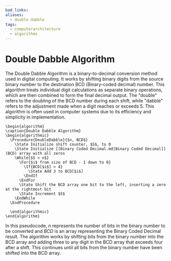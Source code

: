 ```yaml
---
bad_links: 
aliases:
  - double dabble
tags:
  - computerarchitecture
  - algorithms
---
```

# Double Dabble Algorithm

The Double Dabble Algorithm is a binary-to-decimal conversion method used in digital computing. It works by shifting binary digits from the source binary number to the destination BCD (Binary-coded decimal) number. This algorithm treats individual digit calculations as separate binary operations, which are then combined to form the final decimal output. The "double" refers to the doubling of the BCD number during each shift, while "dabble" refers to the adjustment made when a digit reaches or exceeds 5. This algorithm is often used in computer systems due to its efficiency and simplicity in implementation.

```pseudo
\begin{algorithm}
\caption{Double Dabble Algorithm}
\begin{algorithmic}
  \Procedure{DoubleDabble}{$n, BCD$}
	\State Initialize shift counter, $S$, to 0
	\State Initialize [[Binary Coded Decimal.md|Binary Coded Decimal]] (BCD) array with all zeros
	\While{$S < n$}
	  \For{$i$ from size of BCD - 1 down to 0}
	    \If{BCD[$i$] > 4}
		  \State Add 3 to BCD[$i$]
		\EndIf
	  \EndFor
	  \State Shift the BCD array one bit to the left, inserting a zero at the rightmost bit
	  \State Increment $S$
	\EndWhile
  \EndProcedure

  \end{algorithmic}
\end{algorithm}
```
In this pseudocode, $n$ represents the number of bits in the binary number to be converted and $BCD$ is an array representing the Binary Coded Decimal result. The algorithm works by shifting bits from the binary number into the BCD array and adding three to any digit in the BCD array that exceeds four after a shift. This continues until all bits from the binary number have been shifted into the BCD array.